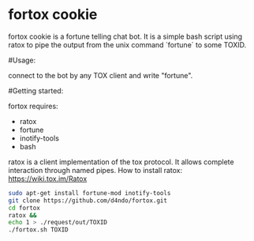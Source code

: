 fortox cookie
=============

fortox cookie is a fortune telling chat bot.
It is a simple bash script using ratox to pipe the output from the unix command ´fortune´ to some TOXID.

#Usage:

connect to the bot by any TOX client and write "fortune".

#Getting started:

fortox requires:
* ratox
* fortune
* inotify-tools
* bash

ratox is a client implementation of the tox protocol. It allows complete interaction through named pipes.
How to install ratox: https://wiki.tox.im/Ratox

```bash
sudo apt-get install fortune-mod inotify-tools
git clone https://github.com/d4ndo/fortox.git
cd fortox
ratox && 
echo 1 > ./request/out/TOXID
./fortox.sh TOXID
```
